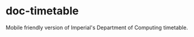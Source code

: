 doc-timetable
=============

Mobile friendly version of Imperial's Department of Computing timetable.
